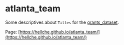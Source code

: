 # atlanta_team

Some descriptives about `Titles` for the [grants_dataset](https://github.com/hellche/grant_applications).


Page: [https://hellche.github.io/atlanta_team/](https://hellche.github.io/atlanta_team/)
